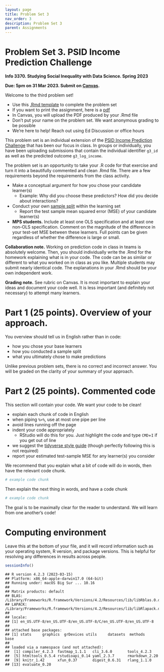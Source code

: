 ```yaml
---
layout: page
title: Problem Set 3
nav_order: 3
description: Problem Set 3
parent: Assignments
---
```


# Problem Set 3. PSID Income Prediction Challenge

**Info 3370. Studying Social Inequality with Data Science. Spring 2023**

**Due: 5pm on 31 Mar 2023. Submit on
[Canvas](https://canvas.cornell.edu/courses/51595).**

Welcome to the third problem set!

- Use this [.Rmd
  template](https://info3370.github.io/assets/assignments/pset3.Rmd) to
  complete the problem set
- If you want to print the assignment, here is a
  [pdf](https://info3370.github.io/assets/assignments/pset3.pdf)
- In Canvas, you will upload the PDF produced by your .Rmd file
- Don’t put your name on the problem set. We want anonymous grading to
  be possible
- We’re here to help! Reach out using Ed Discussion or office hours

This problem set is an individual extension of the [PSID Income
Prediction Challenge](https://info3370.github.io/lessonplans/7b/) that
has been our focus in class. In groups or individually, you have been
uploading submissions that contain the individual identifier `g3_id` as
well as the predicted outcome `g3_log_income`.

The problem set is an opportunity to take your .R code for that exercise
and turn it into a beautifully commented and clean .Rmd file. There are
a few requirements beyond the requirements from the class activity.

- Make a conceptual argument for how you chose your candidate learner(s)
  - Example: Why did you choose these predictors? How did you decide
    about interactions?
- Conduct your own [sample
  split](https://info3370.github.io/lessonplans/7d/) within the learning
  set
  - Report the test sample mean squared error (MSE) of your candidate
    learner(s)
- **MPS students.** Include at least one OLS specification and at least
  one non-OLS specification. Comment on the magnitude of the difference
  in your test-set MSE between these learners. Full points can be given
  regardless of whether the difference is large or small.

**Collaboration note.** Working on prediction code in class in teams is
absolutely welcome. Then, you should individually write the .Rmd for the
homework explaining what is in your code. The code can be as similar or
different to what you worked on in class as you like. Multiple students
may submit nearly identical code. The explanations in your .Rmd should
be your own independent work.

**Grading note.** See rubric on Canvas. It is most important to explain
your ideas and document your code well. It is less important (and
definitely not necessary) to attempt many learners.

# Part 1 (25 points). Overview of your approach.

You overview should tell us in English rather than in code:

- how you chose your base learners
- how you conducted a sample split
- what you ultimately chose to make predictions

Unlike previous problem sets, there is no correct and incorrect answer.
You will be graded on the clarity of your summary of your approach.

# Part 2 (25 points). Commented code

This section will contain your code. We want your code to be clean!

- explain each chunk of code in English
- when piping `%>%`, use at most one pipe per line
- avoid lines running off the page
- indent your code appropriately
  - RStudio will do this for you. Just highlight the code and type
    `CMD`+`I` if you get out of line
- we suggest the [tidyverse style
  guide](https://style.tidyverse.org/index.html) (though perfectly
  following this is not required)
- report your estimated test-sample MSE for any learner(s) you consider

We recommend that you explain what a bit of code will do in words, then
have the relevant code chunk.

``` r
# example code chunk
```

Then explain the next thing in words, and have a code chunk

``` r
# example code chunk
```

The goal is to be maximally clear for the reader to understand. We will
learn from one another’s code!

# Computing environment

Leave this at the bottom of your file, and it will record information
such as your operating system, R version, and package versions. This is
helpful for resolving any differences in results across people.

``` r
sessionInfo()
```

    ## R version 4.2.3 (2023-03-15)
    ## Platform: x86_64-apple-darwin17.0 (64-bit)
    ## Running under: macOS Big Sur ... 10.16
    ## 
    ## Matrix products: default
    ## BLAS:   /Library/Frameworks/R.framework/Versions/4.2/Resources/lib/libRblas.0.dylib
    ## LAPACK: /Library/Frameworks/R.framework/Versions/4.2/Resources/lib/libRlapack.dylib
    ## 
    ## locale:
    ## [1] en_US.UTF-8/en_US.UTF-8/en_US.UTF-8/C/en_US.UTF-8/en_US.UTF-8
    ## 
    ## attached base packages:
    ## [1] stats     graphics  grDevices utils     datasets  methods   base     
    ## 
    ## loaded via a namespace (and not attached):
    ##  [1] compiler_4.2.3  fastmap_1.1.1   cli_3.6.0       tools_4.2.3    
    ##  [5] htmltools_0.5.4 rstudioapi_0.14 yaml_2.3.7      rmarkdown_2.20 
    ##  [9] knitr_1.42      xfun_0.37       digest_0.6.31   rlang_1.1.0    
    ## [13] evaluate_0.20
